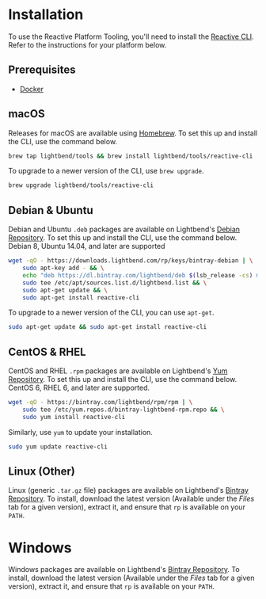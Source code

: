 # Installation

To use the Reactive Platform Tooling, you'll need to install the [Reactive CLI](https://github.com/lightbend/reactive-cli). Refer to the instructions for your platform below.

## Prerequisites

* [Docker](https://www.docker.com/)

## macOS

Releases for macOS are available using [Homebrew](https://brew.sh/). To set this up and install the CLI, use the command below.

```bash
brew tap lightbend/tools && brew install lightbend/tools/reactive-cli
```

To upgrade to a newer version of the CLI, use `brew upgrade`.

```bash
brew upgrade lightbend/tools/reactive-cli
```

## Debian & Ubuntu

Debian and Ubuntu `.deb` packages are available on Lightbend's [Debian Repository](https://bintray.com/lightbend/deb). To set this up and install the CLI, use the command below. Debian 8, Ubuntu 14.04, and later are supported

```bash
wget -qO - https://downloads.lightbend.com/rp/keys/bintray-debian | \
    sudo apt-key add - && \
    echo "deb https://dl.bintray.com/lightbend/deb $(lsb_release -cs) main" | \
    sudo tee /etc/apt/sources.list.d/lightbend.list && \
    sudo apt-get update && \
    sudo apt-get install reactive-cli
```

To upgrade to a newer version of the CLI, you can use `apt-get`.

```bash
sudo apt-get update && sudo apt-get install reactive-cli
```

## CentOS & RHEL

CentOS and RHEL `.rpm` packages are available on Lightbend's [Yum Repository](https://bintray.com/lightbend/rpm). To set this up and install the CLI, use the command below. CentOS 6, RHEL 6, and later are supported.

```bash
wget -qO - https://bintray.com/lightbend/rpm/rpm | \
    sudo tee /etc/yum.repos.d/bintray-lightbend-rpm.repo && \
    sudo yum install reactive-cli
```

Similarly, use `yum` to update your installation.

```bash
sudo yum update reactive-cli
```

## Linux (Other)

Linux (generic `.tar.gz` file) packages are available on Lightbend's [Bintray Repository](https://bintray.com/lightbend/generic/reactive-cli).
To install, download the latest version (Available under the *Files* tab for a given version), extract it, and ensure that `rp`
is available on your `PATH`. 

# Windows

Windows packages are available on Lightbend's [Bintray Repository](https://bintray.com/lightbend/generic/reactive-cli). To install,
download the latest version (Available under the *Files* tab for a given version), extract it, and ensure that `rp`
is available on your `PATH`.